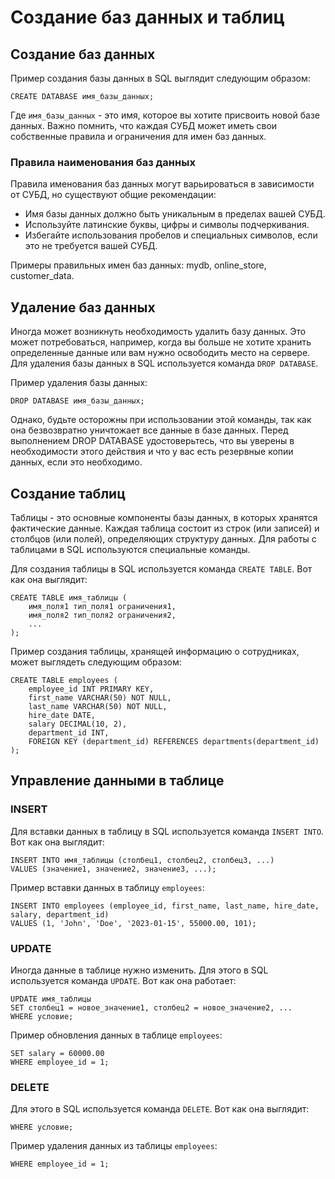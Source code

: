 # Создание баз данных и таблиц

## Создание баз данных

Пример создания базы данных в SQL выглядит следующим образом:

```
CREATE DATABASE имя_базы_данных;
```

Где `имя_базы_данных` - это имя, которое вы хотите присвоить новой базе данных. Важно помнить, что каждая СУБД может иметь свои собственные правила и ограничения для имен баз данных.

### Правила наименования баз данных

Правила именования баз данных могут варьироваться в зависимости от СУБД, но существуют общие рекомендации:

- Имя базы данных должно быть уникальным в пределах вашей СУБД.
- Используйте латинские буквы, цифры и символы подчеркивания.
- Избегайте использования пробелов и специальных символов, если это не требуется вашей СУБД.

Примеры правильных имен баз данных: mydb, online_store, customer_data.

## Удаление баз данных

Иногда может возникнуть необходимость удалить базу данных. Это может потребоваться, например, когда вы больше не хотите хранить определенные данные или вам нужно освободить место на сервере. Для удаления базы данных в SQL используется команда `DROP DATABASE`.

Пример удаления базы данных:

```
DROP DATABASE имя_базы_данных;
```

Однако, будьте осторожны при использовании этой команды, так как она безвозвратно уничтожает все данные в базе данных. Перед выполнением DROP DATABASE удостоверьтесь, что вы уверены в необходимости этого действия и что у вас есть резервные копии данных, если это необходимо.

## Создание таблиц

Таблицы - это основные компоненты базы данных, в которых хранятся фактические данные. Каждая таблица состоит из строк (или записей) и столбцов (или полей), определяющих структуру данных. Для работы с таблицами в SQL используются специальные команды.

Для создания таблицы в SQL используется команда `CREATE TABLE`. Вот как она выглядит:

```
CREATE TABLE имя_таблицы (
    имя_поля1 тип_поля1 ограничения1,
    имя_поля2 тип_поля2 ограничения2,
    ...
);
```

Пример создания таблицы, хранящей информацию о сотрудниках, может выглядеть следующим образом:

```
CREATE TABLE employees (
    employee_id INT PRIMARY KEY,
    first_name VARCHAR(50) NOT NULL,
    last_name VARCHAR(50) NOT NULL,
    hire_date DATE,
    salary DECIMAL(10, 2),
    department_id INT,
    FOREIGN KEY (department_id) REFERENCES departments(department_id)
);
```

## Управление данными в таблице

### INSERT

Для вставки данных в таблицу в SQL используется команда `INSERT INTO`. Вот как она выглядит:

```
INSERT INTO имя_таблицы (столбец1, столбец2, столбец3, ...)
VALUES (значение1, значение2, значение3, ...);
```

Пример вставки данных в таблицу `employees`:

```
INSERT INTO employees (employee_id, first_name, last_name, hire_date, salary, department_id)
VALUES (1, 'John', 'Doe', '2023-01-15', 55000.00, 101);
```

### UPDATE

Иногда данные в таблице нужно изменить. Для этого в SQL используется команда `UPDATE`. Вот как она работает:

```
UPDATE имя_таблицы
SET столбец1 = новое_значение1, столбец2 = новое_значение2, ...
WHERE условие;
```

Пример обновления данных в таблице `employees`:

```UPDATE employees
SET salary = 60000.00
WHERE employee_id = 1;
```

### DELETE

Для этого в SQL используется команда `DELETE`. Вот как она выглядит:

```DELETE FROM имя_таблицы
WHERE условие;
```

Пример удаления данных из таблицы `employees`:

```DELETE FROM employees
WHERE employee_id = 1;
```
